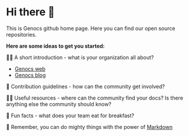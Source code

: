 # Hi there 👋

This is Genocs github home page. Here you can find our open source repositories.   

**Here are some ideas to get you started:**

🙋‍♀️ A short introduction - what is your organization all about?

- [Genocs web](https://www.genocs.com)
- [Genocs blog](genocs.github.io)

🌈 Contribution guidelines - how can the community get involved?

👩‍💻 Useful resources - where can the community find your docs? Is there anything else the community should know?

🍿 Fun facts - what does your team eat for breakfast?

🧙 Remember, you can do mighty things with the power of [Markdown](https://docs.github.com/github/writing-on-github/getting-started-with-writing-and-formatting-on-github/basic-writing-and-formatting-syntax)
